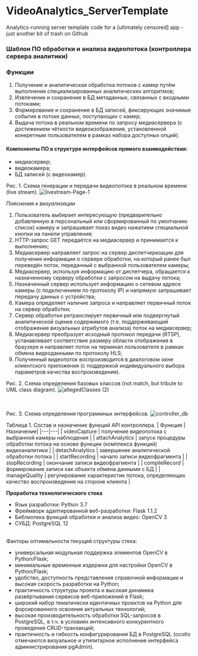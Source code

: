 # VideoAnalytics_ServerTemplate
Analytics-running server template code for a [ultimately censored] app - just another bit of trash on Github      

### Шаблон ПО обработки и анализа видеопотока (контроллера сервера аналитики) 
### Функции
1.	Получение и аналитическая обработка потоков с камер путём выполнения специализированных аналитических алгоритмов;
2.	Извлечение и сохранение в БД метаданных, связанных с входными потоками; 
3.	Формирование и сохранение в БД записей, фиксирующих значимые события в потоке данных, поступающих с камер;
4.	Выдача потока в реальном времени по запросу медиасервера (с достижением  чёткости видеоизображения, установленной конкретным пользователем в рамках набора доступных опций).

#### Компоненты ПО в структуре интерфейсов прямого взаимодействия:
- медиасервер;
- видеокамера;
- БД записей (с видеокамер).

Рис. 1. Схема генерации и передачи видеопотока в реальном времени (live stream).
![livestream-Page-1](https://user-images.githubusercontent.com/55311053/80383614-19f93d00-88a4-11ea-9b00-16620c020dd8.jpg)

<em>Пояснения к визуализации</em>
1.	Пользователь выбирает интересующую (предварительно добавленную в персональный или сформированный по умолчанию список) камеру и запрашивает показ видео нажатием специальной кнопки на панели управления;
2.	HTTP-запрос GET передаётся на медиасервер и принимается к выполнению;
3.	Медиасервер направляет запрос на сервер диспетчеризации для получения информации о сервере обработки, на который ранее был переведён поток, переданный с выбранной пользователем камеры;
4.	Медиасервер, используя информацию от диспетчера, обращается к назначенному серверу обработки с запросом на выдачу потока;
5.	Назначенный сервер использует информацию о сетевом адресе камеры (с подключением по протоколу IP) и напрямую запрашивает передачу данных с устройства;
6.	Камера определяет наличие запроса и направляет первичный поток на сервер обработки;
7.	Сервер обработки ретранслирует первичный или подвергнутый аналитической оценке содержимого (т.е. поддерживающий отображение визуальных атрибутов анализа) поток на медиасервер; 
8.	Медиасервер преобразует исходный протокол передачи (RTSP), устанавливает соответствие размеру области отображения в браузере и направляет поток на терминал пользователя в рамках обмена видеоданными по протоколу HLS;
9.	Полученный видеопоток воспроизводится в диалоговом окне клиентского приложения (с поддержкой индивидуального выбора параметров качества воспроизведения).  

Рис. 2. Схема определения базовых классов (not match, but tribute to UML class diagram).
![allegedClasses (2)](https://user-images.githubusercontent.com/55311053/80410118-58a1ee00-88ca-11ea-870e-07491dda0dd3.jpg)
<br/><br/><br/>

Рис. 3. Схема определения программных интерфейсов.
![controller_db](https://user-images.githubusercontent.com/55311053/80387445-f1277680-88a8-11ea-8e96-ada1f01def62.jpg)

Таблица 1. Состав и назначение функций API контроллера.
| Функция | Назначение|
|---|---|
| videoCapture | получение видеопотока с выбранной камеры наблюдения |
| attachAnalytics | запуск процедуры обработки потока на основе функции (комплекса функций) видеоаналитики |
| detachAnalytics | завершение аналитической обработки потока |
| startRecording | начало записи видеофрагмента |
| stopRecording | окончание записи видеофрагмента |
| compileRecord | формирование записи как объекта обмена данными с БД |
| manageQuality | регулирование характеристик потока, определяющих качество воспроизведения на стороне клиента  |
<p></p>
<strong>Проработка технологического стека</strong> 
<ul>
  <li>Язык разработки: Python 3.7</li>
  <li>Фреймворк адаптированной веб-разработки: Flask 1.1.2</li>
  <li>Библиотека функций обработки и анализа видео: OpenCV 3</li>
  <li>СУБД: PostgreSQL 12</li>
</ul>  
<br/>
Факторы оптимальности текущей структуры стека:<br/>
<ul>
  <li>универсальная модульная поддержка элементов OpenCV в Python/Flask;</li>
  <li>минимальные временные издержки для настройки OpenCV в Python/Flask;</li> 
  <li>удобство, доступность представления справочной информации и высокая скорость разработки на Python;</li> 
  <li>практичность структуры проекта и высокая динамика развёртывания сервисов веб-приложений в Flask;</li>
  <li>широкий набор тематически идентичных проектов на Python для форсированного освоения актуальных технологий;</li>
  <li>высокая производительность обработки SQL-запросов в PostgreSQL, в т.ч. в условиях интенсивного конкурентного проведения CRUD-транзакций;</li> 
  <li>практичность и гибкость конфигурирования БД в PostgreSQL (особо отмечаются визуальное и утилитарное исполнение интерфейса администрирования pgAdmin).</li>
</ul>  
